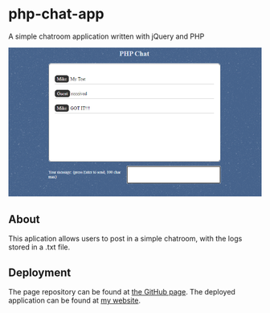 # php-chat-app
A simple chatroom application written with jQuery and PHP

![Screenshot of the application](https://github.com/chriseld/php-chat-app/blob/main/img/screenshot.png)

## About
This aplication allows users to post in a simple chatroom, with the logs stored in a .txt file.

## Deployment

The page repository can be found at [the GitHub page](https://github.com/chriseld/php-chat-app).
The deployed application can be found at [my website](https://chriseld.com/php-chat-app/index.html).